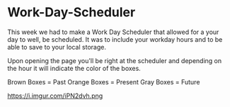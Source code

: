 # Work-Day-Scheduler

This week we had to make a Work Day Scheduler that allowed for a your day to well, be scheduled. It was to include your workday 
hours and to be able to save to your local storage. 

Upon opening the page you'll be right at the scheduler and depending on the hour it will indicate the color of the boxes. 

Brown Boxes = Past
Orange Boxes = Present
Gray Boxes = Future

<iamge> https://i.imgur.com/iPN2dvh.png </image>
